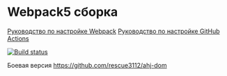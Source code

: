 # Webpack5 сборка

[Руководство по настройке Webpack](https://webpack.js.org/guides/)
[Руководство по настройке GitHub Actions](https://docs.github.com/en/actions/quickstart)

[![Build status](https://ci.appveyor.com/api/projects/status/p9f9yyby8vb8ni49?svg=true)](https://ci.appveyor.com/project/rescue3112/ahj-dom)

Боевая версия
https://github.com/rescue3112/ahj-dom
